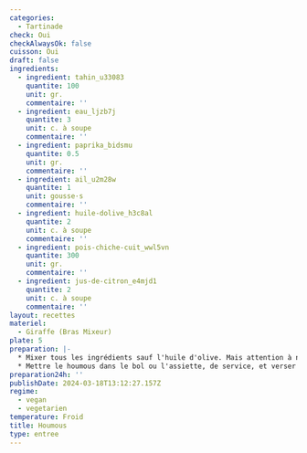 ```yaml
---
categories:
  - Tartinade
check: Oui
checkAlwaysOk: false
cuisson: Oui
draft: false
ingredients:
  - ingredient: tahin_u33083
    quantite: 100
    unit: gr.
    commentaire: ''
  - ingredient: eau_ljzb7j
    quantite: 3
    unit: c. à soupe
    commentaire: ''
  - ingredient: paprika_bidsmu
    quantite: 0.5
    unit: gr.
    commentaire: ''
  - ingredient: ail_u2m28w
    quantite: 1
    unit: gousse·s
    commentaire: ''
  - ingredient: huile-dolive_h3c8al
    quantite: 2
    unit: c. à soupe
    commentaire: ''
  - ingredient: pois-chiche-cuit_wwl5vn
    quantite: 300
    unit: gr.
    commentaire: ''
  - ingredient: jus-de-citron_e4mjd1
    quantite: 2
    unit: c. à soupe
    commentaire: ''
layout: recettes
materiel:
  - Giraffe (Bras Mixeur)
plate: 5
preparation: |-
  * Mixer tous les ingrédients sauf l'huile d'olive. Mais attention à ne pas tout mettre dès le début, saler et ajuster au gout
  * Mettre le houmous dans le bol ou l'assiette, de service, et verser un filer d'huile d'olive sur le dessus. Parsemer très légèrement de paprika pour la décoration
preparation24h: ''
publishDate: 2024-03-18T13:12:27.157Z
regime:
  - vegan
  - vegetarien
temperature: Froid
title: Houmous
type: entree
---
```

